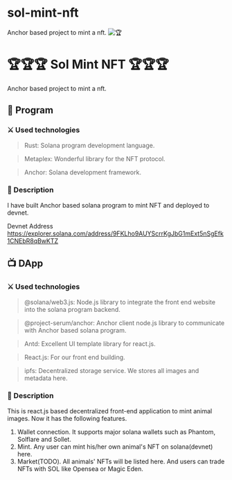 # sol-mint-nft
Anchor based project to mint a nft.
![🏆](https://github.com/dany-armstrong/sol-mint-nft/blob/main/dapp/screenshot.jpg)

# 🏆🏆🏆 Sol Mint NFT 🏆🏆🏆
Anchor based project to mint a nft.

## 📜 Program
### ⚔️ Used technologies
> Rust: Solana program development language.

> Metaplex: Wonderful library for the NFT protocol.

> Anchor: Solana development framework.

### 📝 Description
I have built Anchor based solana program to mint NFT and deployed to devnet.

Devnet Address
https://explorer.solana.com/address/9FKLho9AUYScrrKgJbG1mExt5nSgEfk1CNEbR8qBwKTZ


## 📺 DApp
### ⚔️ Used technologies
> @solana/web3.js: Node.js library to integrate the front end website into the solana program backend.

> @project-serum/anchor: Anchor client node.js library to communicate with Anchor based solana program.

> Antd: Excellent UI template library for react.js.

> React.js: For our front end building.

> ipfs: Decentralized storage service. We stores all images and metadata here.

### 📝 Description
This is react.js based decentralized front-end application to mint animal images.
Now it has the following features.
1. Wallet connection.
It supports major solana wallets such as Phantom, Solflare and Sollet.
2. Mint.
Any user can mint his/her own animal's NFT on solana(devnet) here.
3. Market(TODO).
All animals' NFTs will be listed here.
And users can trade NFTs with SOL like Opensea or Magic Eden.
